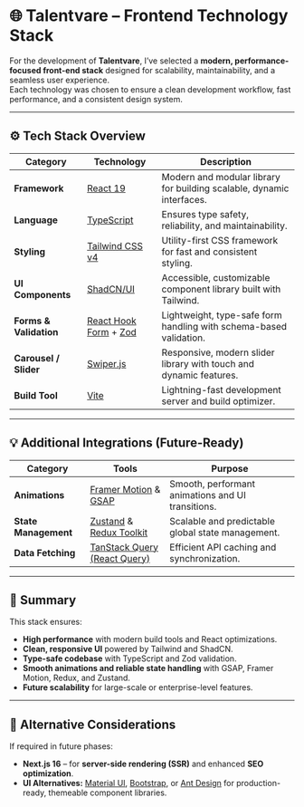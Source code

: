 # 🌐 Talentvare – Frontend Technology Stack

For the development of **Talentvare**, I’ve selected a **modern, performance-focused front-end stack** designed for scalability, maintainability, and a seamless user experience.  
Each technology was chosen to ensure a clean development workflow, fast performance, and a consistent design system.

---

## ⚙️ Tech Stack Overview

| Category | Technology | Description |
|-----------|-------------|-------------|
| **Framework** | [React 19](https://react.dev) | Modern and modular library for building scalable, dynamic interfaces. |
| **Language** | [TypeScript](https://www.typescriptlang.org) | Ensures type safety, reliability, and maintainability. |
| **Styling** | [Tailwind CSS v4](https://tailwindcss.com) | Utility-first CSS framework for fast and consistent styling. |
| **UI Components** | [ShadCN/UI](https://ui.shadcn.com) | Accessible, customizable component library built with Tailwind. |
| **Forms & Validation** | [React Hook Form](https://react-hook-form.com) + [Zod](https://zod.dev) | Lightweight, type-safe form handling with schema-based validation. |
| **Carousel / Slider** | [Swiper.js](https://swiperjs.com) | Responsive, modern slider library with touch and dynamic features. |
| **Build Tool** | [Vite](https://vitejs.dev) | Lightning-fast development server and build optimizer. |

---

## 💡 Additional Integrations (Future-Ready)

| Category | Tools | Purpose |
|-----------|--------|----------|
| **Animations** | [Framer Motion](https://www.framer.com/motion) & [GSAP](https://greensock.com/gsap) | Smooth, performant animations and UI transitions. |
| **State Management** | [Zustand](https://zustand-demo.pmnd.rs) & [Redux Toolkit](https://redux-toolkit.js.org) | Scalable and predictable global state management. |
| **Data Fetching** | [TanStack Query (React Query)](https://tanstack.com/query/latest) | Efficient API caching and synchronization. |

---

## 🚀 Summary

This stack ensures:
-  **High performance** with modern build tools and React optimizations.  
-  **Clean, responsive UI** powered by Tailwind and ShadCN.  
-  **Type-safe codebase** with TypeScript and Zod validation.  
-  **Smooth animations and reliable state handling** with GSAP, Framer Motion, Redux, and Zustand.  
-  **Future scalability** for large-scale or enterprise-level features.  

---

## 🧠 Alternative Considerations

If required in future phases:
- **Next.js 16** – for **server-side rendering (SSR)** and enhanced **SEO optimization**.  
- **UI Alternatives:** [Material UI](https://mui.com), [Bootstrap](https://getbootstrap.com), or [Ant Design](https://ant.design) for production-ready, themeable component libraries.
